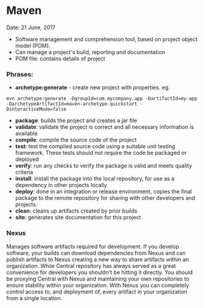 # Maven
Date: 21 June, 2017

- Software management and comprehension tool, based on project object model (POM).
- Can manage a project's build, reporting and documentation
- POM file: contains details of project

### Phrases:
- **archetype:generate** - create new project with properties. eg. 
```
mvn archetype:generate -DgroupId=com.mycompany.app -DartifactId=my-app -DarchetypeArtifactId=maven-archetype-quickstart -DinteractiveMode=false
```
- **package**: builds the project and creates a jar file
- **validate**: validate the project is correct and all necessary information is available
- **compile**: compile the source code of the project
- **test**: test the compiled source code using a suitable unit testing framework. These tests should not require the code be packaged or deployed
- **verify**: run any checks to verify the package is valid and meets quality criteria
- **install**: install the package into the local repository, for use as a dependency in other projects locally
- **deploy**: done in an integration or release environment, copies the final package to the remote repository for sharing with other developers and projects.
- **clean**: cleans up artifacts created by prior builds
- **site**: generates site documentation for this project


### Nexus
Manages software artifacts required for development.  If you develop software, your builds can download dependencies from Nexus and can publish artifacts to Nexus creating a new way to share artifacts within an organization. While Central repository has always served as a great convenience for developers you shouldn't be hitting it directly. You should be proxying Central with Nexus and maintaining your own repositories to ensure stability within your organization. With Nexus you can completely control access to, and deployment of, every artifact in your organization from a single location.
